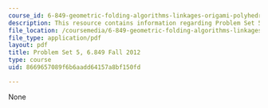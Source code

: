 ```yaml
---
course_id: 6-849-geometric-folding-algorithms-linkages-origami-polyhedra-fall-2012
description: This resource contains information regarding Problem Set 5.
file_location: /coursemedia/6-849-geometric-folding-algorithms-linkages-origami-polyhedra-fall-2012/8669657089f6b6aadd64157a8bf150fd_MIT6_849F12_ps5.pdf
file_type: application/pdf
layout: pdf
title: Problem Set 5, 6.849 Fall 2012
type: course
uid: 8669657089f6b6aadd64157a8bf150fd

---
```

None